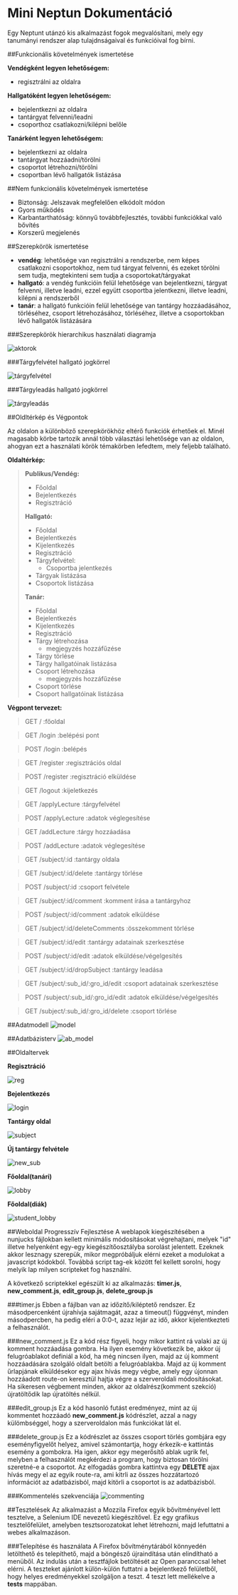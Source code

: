 # Mini Neptun Dokumentáció

Egy Neptunt utánzó kis alkalmazást fogok megvalósítani, mely egy tanumányi rendszer alap tulajdnságaival és funkcióival fog bírni.

##Funkcionális követelmények ismertetése

**Vendégként legyen lehetőségem:**
* regisztrálni az oldalra

**Hallgatóként legyen lehetőségem:**
* bejelentkezni az oldalra
* tantárgyat felvenni/leadni
* csoporthoz csatlakozni/kilépni belőle

**Tanárként legyen lehetőségem:**
* bejelentkezni az oldalra
* tantárgyat hozzáadni/törölni
* csoportot létrehozni/törölni
* csoportban lévő hallgatók listázása

##Nem funkcionális követelmények ismertetése
* Biztonság: Jelszavak megfelelően elkódolt módon
* Gyors működés
* Karbantarthatóság: könnyű továbbfejlesztés, további funkciókkal való bővítés
* Korszerű megjelenés

##Szerepkörök ismertetése
* **vendég**: lehetősége van regisztrálni a rendszerbe, nem képes csatlakozni csoportokhoz, nem tud tárgyat felvenni, és ezeket törölni sem tudja, megtekinteni sem tudja a csoportokat/tárgyakat
* **hallgató**: a vendég funkcióin felül lehetősége van bejelentkezni, tárgyat felvenni, illetve leadni, ezzel együtt csoportba jelentkezni, illetve leadni, kilépni a rendszerből
* **tanár**: a hallgató funkcióin felül lehetősége van tantárgy hozzáadásához, törléséhez, csoport létrehozásához, törléséhez, illetve a csoportokban lévő hallgatók listázására

###Szerepkörök hierarchikus használati diagramja

![aktorok](https://cloud.githubusercontent.com/assets/22147821/19412376/083c3ee2-9315-11e6-9033-a5f6f9d798d0.png)

###Tárgyfelvétel hallgató jogkörrel

![tárgyfelvétel](https://cloud.githubusercontent.com/assets/22147821/19412468/53b0032a-9317-11e6-8490-5f5988000940.png)

###Tárgyleadás hallgató jogkörrel

![tárgyleadás](https://cloud.githubusercontent.com/assets/22147821/19412512/8b5aa216-9318-11e6-9f8a-66987846c141.png)

##Oldltérkép és Végpontok

Az oldalon a különböző szerepkörökhöz eltérő funkciók érhetőek el. Minél magasabb körbe tartozik annál több választási lehetősége van az oldalon, ahogyan ezt a használati körök témakörben lefedtem, mely feljebb található.

**Oldaltérkép:**
> **Publikus/Vendég:**
> - Főoldal
> - Bejelentkezés
> - Regisztráció
> 
> **Hallgató:**
> - Főoldal
> - Bejelentkezés
> - Kijelentkezés
> - Regisztráció
> - Tárgyfelvétel:
>      + Csoportba jelentkezés
> - Tárgyak listázása
> - Csoportok listázása
> 
> **Tanár:**
> - Főoldal
> - Bejelentkezés
> - Kijelentkezés
> - Regisztráció
> - Tárgy létrehozása
>      + megjegyzés hozzáfűzése
> - Tárgy törlése
> - Tárgy hallgatóinak listázása
> - Csoport létrehozása
>      + megjegyzés hozzáfűzése
> - Csoport törlése
> - Csoport hallgatóinak listázása

**Végpont tervezet:**
> GET / :főoldal

> GET /login :belépési pont

> POST /login :belépés

> GET /register :regisztrációs oldal

> POST /register :regisztráció elküldése

> GET /logout :kijeletkezés

> GET /applyLecture :tárgyfelvétel

> POST /applyLecture :adatok véglegesítése

> GET /addLecture :tárgy hozzáadása

> POST /addLecture :adatok véglegesítése

> GET /subject/:id :tantárgy oldala

> GET /subject/:id/delete :tantárgy törlése

> POST /subject/:id :csoport felvétele

> GET /subject/:id/comment :komment írása a tantárgyhoz

> POST /subject/:id/comment :adatok elküldése

> GET /subject/:id/deleteComments :összekomment törlése

> GET /subject/:id/edit :tantárgy adatainak szerkesztése

> POST /subject/:id/edit :adatok elküldése/végelgesítés

> GET /subject/:id/dropSubject :tantárgy leadása

> GET /subject/:sub_id/:gro_id/edit :csoport adatainak szerkesztése

> POST /subject/:sub_id/:gro_id/edit :adatok elküldése/végelgesítés

> GET /subject/:sub_id/:gro_id/delete :csoport törlése


##Adatmodell
![model](https://cloud.githubusercontent.com/assets/22147821/19417962/fdeedc7e-93b9-11e6-8b91-977ea12d1f99.png)

##Adatbázisterv
![ab_model](https://cloud.githubusercontent.com/assets/22147821/19417963/fdf23c84-93b9-11e6-86c4-a150440bb9b0.png)

##Oldaltervek

**Regisztráció**

![reg](https://cloud.githubusercontent.com/assets/22147821/20459271/681cec5a-aebb-11e6-8e35-c000c81130e1.PNG)

**Bejelentkezés**

![login](https://cloud.githubusercontent.com/assets/22147821/20459270/681cba00-aebb-11e6-9618-71c2386e7e6b.PNG)

**Tantárgy oldal**

![subject](https://cloud.githubusercontent.com/assets/22147821/20459269/681c0d08-aebb-11e6-9bfe-d41dc9804e5e.PNG)

**Új tantárgy felvétele**

![new_sub](https://cloud.githubusercontent.com/assets/22147821/20459268/681641e8-aebb-11e6-98bf-89d14c735e87.PNG)

**Főoldal(tanári)**

![lobby](https://cloud.githubusercontent.com/assets/22147821/20459267/6813aaa0-aebb-11e6-9ee7-371c6145cbc1.PNG)

**Főoldal(diák)**

![student_lobby](https://cloud.githubusercontent.com/assets/22147821/20459316/d77e1686-aebc-11e6-9cc9-c2566d814033.PNG)

##Weboldal Progresszív Fejlesztése
A weblapok kiegészítésében a nunjucks fájlokban kellett minimális módosításokat végrehajtani, melyek "id" illetve helyenként egy-egy kiegészítőosztályba sorolást jelentett. Ezeknek akkor lesznagy szerepük, mikor megpróbáljuk elérni ezeket a modulokat a javascript kódokból. Továbbá script tag-ek között fel kellett sorolni, hogy melyik lap milyen scripteket fog használni.

A következő scriptekkel egészült ki az alkalmazás: **timer.js**, **new_comment.js**, **edit_group.js**, **delete_group.js**

###timer.js
Ebben a fájlban van az időzítő/kiléptető rendszer. Ez másodpercenként újrahívja sajátmagát, azaz a timeout() függvényt, minden másodpercben, ha pedig eléri a 0:0-t, azaz lejár az idő, akkor kijelentkezteti a felhasználót.

###new_comment.js
Ez a kód rész figyeli, hogy mikor kattint rá valaki az új komment hozzáadása gombra. Ha ilyen esemény következik be, akkor új felugróablakot definiál a kód, ha még nincsen ilyen, majd az új komment hozzáadására szolgáló oldalt betölti a felugróablakba. Majd az új komment űrlapjának elküldésekor egy ajax hívás megy végbe, amely egy újonnan hozzáadott route-on keresztül hajtja végre a szerveroldali módosításokat. Ha sikeresen végbement minden, akkor az oldalrész(komment szekció) újratöltődik lap újratöltés nélkül.

###edit_group.js
Ez a kód hasonló futást eredményez, mint az új kommentet hozzáadó **new_comment.js** kódrészlet, azzal a nagy külömbséggel, hogy a szerveroldalon más funkciókat lát el.

###delete_group.js
Ez a kódrészlet az összes csoport törlés gombjára egy eseményfigyelőt helyez, amivel számontartja, hogy érkezik-e kattintás esemény a gombokra. Ha igen, akkor egy megerősítő ablak ugrik fel, melyben a felhasználót megkérdezi a program, hogy biztosan törölni szeretné-e a csoportot. Az elfogadás gombra kattintva egy **DELETE** ajax hívás megy el az egyik route-ra, ami kitrli az összes hozzátartozó információt az adatbázisból, majd kitörli a csoportot is az adatbázisból.

###Kommentelés szekvenciája
![commenting](https://cloud.githubusercontent.com/assets/22147821/21785895/bb5a094c-d6c1-11e6-9506-c4d77250d077.PNG)

##Tesztelések
Az alkalmazást a Mozzila Firefox egyik bővítményével lett tesztelve, a Selenium IDE nevezetű kiegészítővel. Ez egy grafikus tesztelőfelület, amelyben tesztsorozatokat lehet létrehozni, majd lefuttatni a webes alkalmazáson.

###Telepítése és használata
A Firefox bővítménytárából könnyedén letölthető és telepíthető, majd a böngésző újraindítása után elindítható a menüből. Az indulás után a tesztfájlok betöltését az Open paranccsal lehet elérni. A teszteket ajánlott külön-külön futtatni a bejelentkező felületből, hogy helyes eredményekkel szolgáljon a teszt.
4 teszt lett mellékelve a **tests** mappában.
